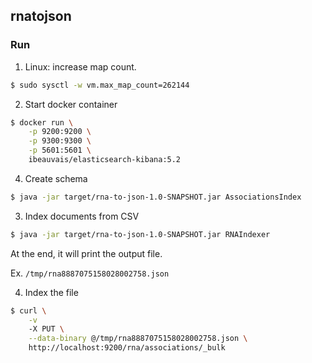 rnatojson
---------

### Run

1. Linux: increase map count.

```bash
$ sudo sysctl -w vm.max_map_count=262144
```

2. Start docker container

```bash
$ docker run \
    -p 9200:9200 \
    -p 9300:9300 \
    -p 5601:5601 \
    ibeauvais/elasticsearch-kibana:5.2
```

4. Create schema

```bash
$ java -jar target/rna-to-json-1.0-SNAPSHOT.jar AssociationsIndex
```

3. Index documents from CSV

```bash
$ java -jar target/rna-to-json-1.0-SNAPSHOT.jar RNAIndexer
```

At the end, it will print the output file.

Ex. `/tmp/rna8887075158028002758.json`

4. Index the file

```bash
$ curl \
    -v
    -X PUT \
    --data-binary @/tmp/rna8887075158028002758.json \
    http://localhost:9200/rna/associations/_bulk
```
